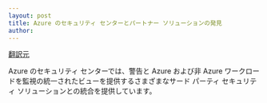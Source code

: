 ```yaml
---
layout: post
title: Azure のセキュリティ センターとパートナー ソリューションの発見 
author: 
---
```

[翻訳元](https://azure.microsoft.com/blog/azure-security-center-discovery-of-partner-solutions/)

Azure のセキュリティ センターでは、警告と Azure および非 Azure ワークロードを監視の統一されたビューを提供するさまざまなサード パーティ セキュリティ ソリューションとの統合を提供しています。